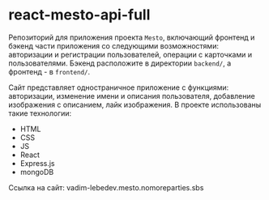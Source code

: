 # react-mesto-api-full
Репозиторий для приложения проекта `Mesto`, включающий фронтенд и бэкенд части приложения со следующими возможностями: авторизации и регистрации пользователей, операции с карточками и пользователями. Бэкенд расположите в директории `backend/`, а фронтенд - в `frontend/`. 
  
Сайт представляет одностраничное приложение с функциями: авторизации, изменение имени и описания пользователя, добавление изображения с описанием, лайк изображения.
В проекте использованы такие технологии:
<ul>
  <li>HTML</li>
  <li>CSS</li>
  <li>JS</li>
  <li>React</li>
  <li>Express.js</li>
  <li>mongoDB</li>
</ul>

Ссылка на сайт: vadim-lebedev.mesto.nomoreparties.sbs


